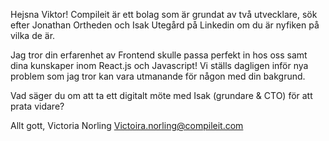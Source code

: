 Hejsna Viktor! 
Compileit är ett bolag som är grundat av två utvecklare, sök efter Jonathan Ortheden och Isak Utegård på Linkedin om du är nyfiken på vilka de är.

Jag tror din erfarenhet av Frontend skulle passa perfekt in hos oss samt dina kunskaper inom React.js och Javascript! Vi ställs dagligen inför nya problem som jag tror kan vara utmanande för någon med din bakgrund.

Vad säger du om att ta ett digitalt möte med Isak (grundare & CTO) för att prata vidare?

Allt gott, Victoria Norling
Victoira.norling@compileit.com
